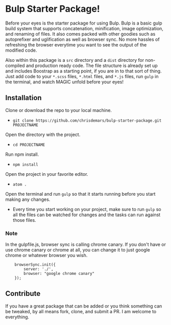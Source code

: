 # Bulp Starter Package!

Before your eyes is the starter package for using Bulp. Bulp is a basic gulp build system that supports concatenation, minification, image optimization, and renaming of files. It also comes packed with other goodies such as autoprefixer and uglification as well as browser sync. No more hassles of refreshing the browser everytime you want to see the output of the modified code.

Also within this package is a `src` directory and a `dist` directory for non-compiled and production ready code. The file structure is already set up and includes Boostrap as a starting point, if you are in to that sort of thing. Just add code to your `*.scss` files, `*.html` files, and `*.js` files, run `gulp` in the terminal, and watch MAGIC unfold before your eyes!

## Installation

Clone or download the repo to your local machine.<br>
* `git clone https://github.com/chrisdemars/bulp-starter-package.git PROJECTNAME`

Open the directory with the project.
* `cd PROJECTNAME`

Run npm install.<br>
* `npm install`

Open the project in your favorite editor.<br>
* `atom .`

Open the terminal and run `gulp` so that it starts running before you start making any changes.

* Every time you start working on your project, make sure to run `gulp` so all the files can be watched for changes and the tasks can run against those files.

### Note

In the gulpfile.js, browser sync is calling chrome canary. If you don't have or use chrome canary or chrome at all, you can change it to just google chrome or whatever browser you wish.<br>
```
    browserSync.init({
        server: './',
        browser: "google chrome canary"
    });
```

## Contribute

If you have a great package that can be added or you think something can be tweaked, by all means fork, clone, and submit a PR. I am welcome to everything.
